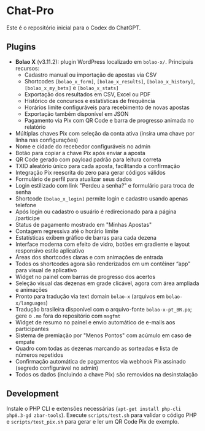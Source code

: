 # Chat-Pro

Este é o repositório inicial para o Codex do ChatGPT.

## Plugins

 - **Bolao X** (v3.11.2): plugin WordPress localizado em `bolao-x/`.
   Principais recursos:
   - Cadastro manual ou importação de apostas via CSV
   - Shortcodes `[bolao_x_form]`, `[bolao_x_results]`, `[bolao_x_history]`, `[bolao_x_my_bets]` e `[bolao_x_stats]`
   - Exportação dos resultados em CSV, Excel ou PDF
   - Histórico de concursos e estatísticas de frequência
   - Horários limite configuráveis para recebimento de novas apostas
   - Exportação também disponível em JSON
   - Pagamento via Pix com QR Code e barra de progresso animada no relatório
  - Múltiplas chaves Pix com seleção da conta ativa
    (insira uma chave por linha nas configurações)
   - Nome e cidade do recebedor configuráveis no admin
   - Botão para copiar a chave Pix após enviar a aposta
   - QR Code gerado com payload padrão para leitura correta
   - TXID aleatório único para cada aposta, facilitando a confirmação
   - Integração Pix reescrita do zero para gerar códigos válidos
   - Formulário de perfil para atualizar seus dados
   - Login estilizado com link "Perdeu a senha?" e formulário para troca de senha
  - Shortcode `[bolao_x_login]` permite login e cadastro usando apenas telefone
  - Após login ou cadastro o usuário é redirecionado para a página /participe
   - Status de pagamento mostrado em "Minhas Apostas"
   - Contagem regressiva até o horário limite
   - Estatísticas exibem gráfico de barras para cada dezena
   - Interface moderna com efeito de vidro, botões em gradiente e layout responsivo estilo aplicativo
   - Áreas dos shortcodes claras e com animações de entrada
   - Todos os shortcodes agora são renderizados em um contêiner “app” para visual de aplicativo
   - Widget no painel com barras de progresso dos acertos
   - Seleção visual das dezenas em grade clicável, agora com área ampliada e animações
   - Pronto para tradução via text domain `bolao-x` (arquivos em `bolao-x/languages`)
   - Tradução brasileira disponível com o arquivo-fonte `bolao-x-pt_BR.po`; gere o `.mo` fora do repositório com `msgfmt`
   - Widget de resumo no painel e envio automático de e-mails aos participantes
   - Sistema de premiação por "Menos Pontos" com acúmulo em caso de empate
   - Quadro com todas as dezenas marcando as sorteadas e lista de números repetidos
   - Confirmação automática de pagamentos via webhook Pix assinado (segredo configurável no admin)
   - Todos os dados (incluindo a chave Pix) são removidos na desinstalação

## Development
Instale o PHP CLI e extensões necessárias (`apt-get install php-cli php8.3-gd zbar-tools`).
Execute `scripts/test.sh` para validar o código PHP e `scripts/test_pix.sh` para gerar e ler um QR Code Pix de exemplo.
